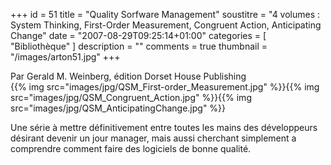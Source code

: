 +++
id = 51
title = "Quality Sorfware Management"
soustitre = "4 volumes : System Thinking, First-Order Measurement,  Congruent Action, Anticipating Change"
date = "2007-08-29T09:25:14+01:00"
categories = [ "Bibliothèque" ]
description = ""
comments = true
thumbnail = "/images/arton51.jpg"
+++

<div class="chapo">Par Gerald M. Weinberg, édition Dorset House Publishing</div>
{{% img src="images/jpg/QSM_First-order_Measurement.jpg" %}}{{% img src="images/jpg/QSM_Congruent_Action.jpg" %}}{{% img src="images/jpg/QSM_AnticipatingChange.jpg" %}}

Une série à mettre définitivement entre toutes les mains des développeurs désirant devenir un jour manager, mais aussi cherchant simplement a comprendre comment faire des logiciels de bonne qualité.